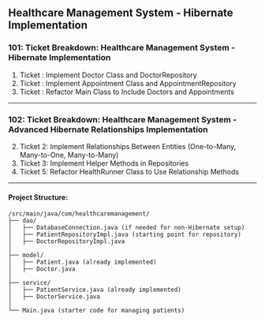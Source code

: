 ## Healthcare Management System - Hibernate Implementation


###  101: Ticket Breakdown: Healthcare Management System - Hibernate Implementation
1. Ticket : Implement Doctor Class and DoctorRepository
2. Ticket : Implement Appointment Class and AppointmentRepository
3. Ticket : Refactor Main Class to Include Doctors and Appointments

------------------------------------------------------------------------

### 102: Ticket Breakdown: Healthcare Management System - Advanced Hibernate Relationships Implementation
2. Ticket 2: Implement Relationships Between Entities (One-to-Many, Many-to-One, Many-to-Many)
3. Ticket 3: Implement Helper Methods in Repositories
5. Ticket 5: Refactor HealthRunner Class to Use Relationship Methods

------------------------------------------------------------------------

#### **Project Structure:**

```
/src/main/java/com/healthcaremanagement/
├── dao/
│   ├── DatabaseConnection.java (if needed for non-Hibernate setup)
│   ├── PatientRepositoryImpl.java (starting point for repository)
│   ├── DoctorRepositoryImpl.java 
│
├── model/
│   ├── Patient.java (already implemented)
│   ├── Doctor.java 
│
├── service/
│   ├── PatientService.java (already implemented)
│   ├── DoctorService.java 
│
└── Main.java (starter code for managing patients)
```


